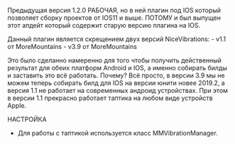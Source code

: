 Предыдущая версия 1.2.0 РАБОЧАЯ, но в ней плагин под IOS который позволяет сборку проектов от IOS11 и выше. ПОТОМУ и был выпущен этот апдейт который содержит старую версию плагина на IOS.

Данный плагин является скрещением двух версий NiceVibrations: 
	- v1.1 от MoreMountains
	- v3.9 от MoreMountains
	
Это было сделанно намеренно для того чтобы получить действенный результат для обеих платформ Android и IOS, а именно собирать билды и заставить это всё работать. 
Почему? Всё просто, в версии 3.9 мы не можем теперь собирать билд для IOS на версии юнити новее 2019.2, а версия 1.1 не работает на современных андроид устройствах. При этом в версии 1.1 прекрасно работает таптика на любом виде устройств Apple.  

НАСТРОЙКА 
- Для работы с таптикой используется класс MMVibrationManager.